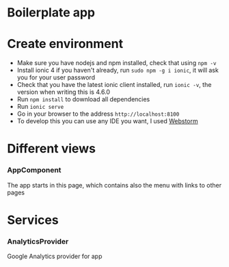 Boilerplate app
===================

# Create environment
* Make sure you have nodejs and npm installed, check that using `npm -v`
* Install ionic 4 if you haven't already, run `sudo npm -g i ionic`, it will ask you for your user password
* Check that you have the latest ionic client installed, run `ionic -v`, the version when writing this is 4.6.0
* Run `npm install` to download all dependencies
* Run `ionic serve`
* Go in your browser to the address `http://localhost:8100`
* To develop this you can use any IDE you want, I used [Webstorm](https://www.jetbrains.com/webstorm/?fromMenu)

# Different views

### AppComponent
The app starts in this page, which contains also the menu with links to other pages

# Services

### AnalyticsProvider
Google Analytics provider for app
